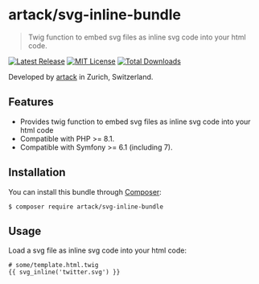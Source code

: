 artack/svg-inline-bundle
============

> Twig function to embed svg files as inline svg code into your html code.


[![Latest Release](https://img.shields.io/packagist/v/artack/svg-inline-bundle.svg)](https://packagist.org/packages/artack/color)
[![MIT License](https://img.shields.io/packagist/l/artack/color.svg)](http://opensource.org/licenses/MIT)
[![Total Downloads](https://img.shields.io/packagist/dt/artack/color.svg)](https://packagist.org/packages/artack/svg-inline-bundle)

Developed by [artack](https://www.artack.ch) in Zurich, Switzerland.


Features
--------

- Provides twig function to embed svg files as inline svg code into your html code
- Compatible with PHP >= 8.1.
- Compatible with Symfony >= 6.1 (including 7).


Installation
------------

You can install this bundle through [Composer](https://getcomposer.org):

```shell
$ composer require artack/svg-inline-bundle
```

Usage
-----
Load a svg file as inline svg code into your html code:

```twig
# some/template.html.twig
{{ svg_inline('twitter.svg') }}
```
